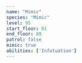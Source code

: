 ```yaml
---
name: "Mimic"
species: "Mimic"
level: 95
start_floor: 81
end_floor: 89
patrol: false
mimic: true
abilities: ['Infatuation']
---
```

